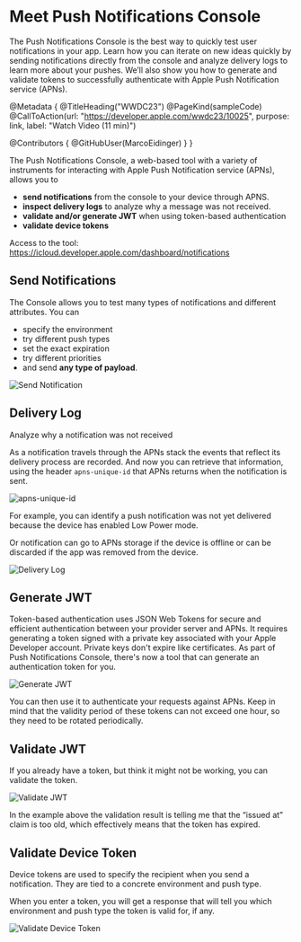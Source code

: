 # Meet Push Notifications Console

The Push Notifications Console is the best way to quickly test user notifications in your app. Learn how you can iterate on new ideas quickly by sending notifications directly from the console and analyze delivery logs to learn more about your pushes. We’ll also show you how to generate and validate tokens to successfully authenticate with Apple Push Notification service (APNs).

@Metadata {
   @TitleHeading("WWDC23")
   @PageKind(sampleCode)
   @CallToAction(url: "https://developer.apple.com/wwdc23/10025", purpose: link, label: "Watch Video (11 min)")

   @Contributors {
      @GitHubUser(MarcoEidinger)
   }
}




The Push Notifications Console, a web-based tool with a variety of instruments for interacting with Apple Push Notification service (APNs), allows you to

- **send notifications** from the console to your device through APNS.
- **inspect delivery logs** to analyze why a message was not received.
- **validate and/or generate JWT** when using token-based authentication
- **validate device tokens**

Access to the tool: https://icloud.developer.apple.com/dashboard/notifications

## Send Notifications

The Console allows you to test many types of notifications and different attributes. You can

- specify the environment
- try different push types
- set the exact expiration
- try different priorities
- and send **any type of payload**.

![Send Notification][consolesendnotification]

[consolesendnotification]: WWDC23-10025-consolesendnotification

## Delivery Log

Analyze why a notification was not received

As a notification travels through the APNs stack the events that reflect its delivery process are recorded. And now you can retrieve that information, using the header `apns-unique-id` that APNs returns when the notification is sent.

![apns-unique-id][uniqueid]

[uniqueid]: WWDC23-10025-uniqueid

For example, you can identify a push notification was not yet delivered because the device has enabled Low Power mode.

Or notification can go to APNs storage if the device is offline or can be discarded if the app was removed from the device.

![Delivery Log][deliverylog]

[deliverylog]: WWDC23-10025-deliverylog

## Generate JWT

Token-based authentication uses JSON Web Tokens for secure and efficient authentication between your provider server and APNs. It requires generating a token signed with a private key associated with your Apple Developer account. Private keys don't expire like certificates. As part of Push Notifications Console, there's now a tool that can generate an authentication token for you. 

![Generate JWT][jwtgenerator]

[jwtgenerator]: WWDC23-10025-jwtgenerator

You can then use it to authenticate your requests against APNs. Keep in mind that the validity period of these tokens can not exceed one hour, so they need to be rotated periodically.

## Validate JWT

If you already have a token, but think it might not be working, you can validate the token.

![Validate JWT][jwtvalidation]

[jwtvalidation]: WWDC23-10025-jwtvalidation

In the example above the validation result is telling me that the “issued at” claim is too old, which effectively means that the token has expired.

## Validate Device Token

Device tokens are used to specify the recipient when you send a notification. They are tied to a concrete environment and push type.

When you enter a token, you will get a response that will tell you which environment and push type the token is valid for, if any.

![Validate Device Token][devicetokenvalidation]

[devicetokenvalidation]: WWDC23-10025-devicetokenvalidation